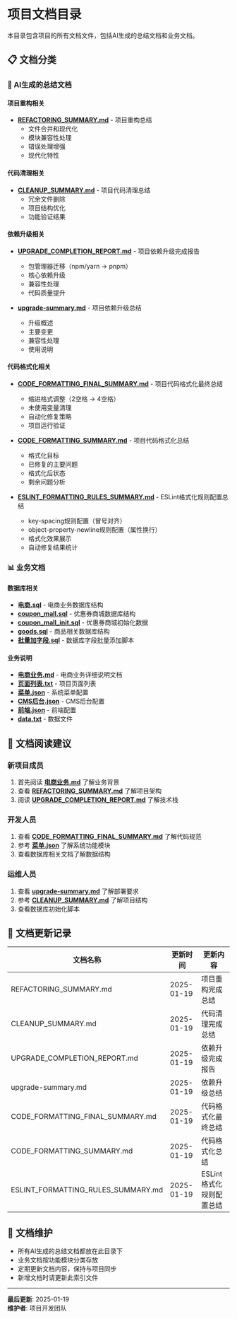 # 项目文档目录

本目录包含项目的所有文档文件，包括AI生成的总结文档和业务文档。

## 📋 文档分类

### 🤖 AI生成的总结文档

#### 项目重构相关
- **[REFACTORING_SUMMARY.md](./REFACTORING_SUMMARY.md)** - 项目重构总结
  - 文件合并和现代化
  - 模块兼容性处理
  - 错误处理增强
  - 现代化特性

#### 代码清理相关
- **[CLEANUP_SUMMARY.md](./CLEANUP_SUMMARY.md)** - 项目代码清理总结
  - 冗余文件删除
  - 项目结构优化
  - 功能验证结果

#### 依赖升级相关
- **[UPGRADE_COMPLETION_REPORT.md](./UPGRADE_COMPLETION_REPORT.md)** - 项目依赖升级完成报告
  - 包管理器迁移（npm/yarn → pnpm）
  - 核心依赖升级
  - 兼容性处理
  - 代码质量提升

- **[upgrade-summary.md](./upgrade-summary.md)** - 项目依赖升级总结
  - 升级概述
  - 主要变更
  - 兼容性处理
  - 使用说明

#### 代码格式化相关
- **[CODE_FORMATTING_FINAL_SUMMARY.md](./CODE_FORMATTING_FINAL_SUMMARY.md)** - 项目代码格式化最终总结
  - 缩进格式调整（2空格 → 4空格）
  - 未使用变量清理
  - 自动化修复策略
  - 项目运行验证

- **[CODE_FORMATTING_SUMMARY.md](./CODE_FORMATTING_SUMMARY.md)** - 项目代码格式化总结
  - 格式化目标
  - 已修复的主要问题
  - 格式化后状态
  - 剩余问题分析

- **[ESLINT_FORMATTING_RULES_SUMMARY.md](./ESLINT_FORMATTING_RULES_SUMMARY.md)** - ESLint格式化规则配置总结
  - key-spacing规则配置（冒号对齐）
  - object-property-newline规则配置（属性换行）
  - 格式化效果展示
  - 自动修复结果统计

### 📊 业务文档

#### 数据库相关
- **[电商.sql](./电商.sql)** - 电商业务数据库结构
- **[coupon_mall.sql](./coupon_mall.sql)** - 优惠券商城数据库结构
- **[coupon_mall_init.sql](./coupon_mall_init.sql)** - 优惠券商城初始化数据
- **[goods.sql](./goods.sql)** - 商品相关数据库结构
- **[批量加字段.sql](./批量加字段.sql)** - 数据库字段批量添加脚本

#### 业务说明
- **[电商业务.md](./电商业务.md)** - 电商业务详细说明文档
- **[页面列表.txt](./页面列表.txt)** - 项目页面列表
- **[菜单.json](./菜单.json)** - 系统菜单配置
- **[CMS后台.json](./CMS后台.json)** - CMS后台配置
- **[前端.json](./前端.json)** - 前端配置
- **[data.txt](./data.txt)** - 数据文件

## 📖 文档阅读建议

### 新项目成员
1. 首先阅读 **[电商业务.md](./电商业务.md)** 了解业务背景
2. 查看 **[REFACTORING_SUMMARY.md](./REFACTORING_SUMMARY.md)** 了解项目架构
3. 阅读 **[UPGRADE_COMPLETION_REPORT.md](./UPGRADE_COMPLETION_REPORT.md)** 了解技术栈

### 开发人员
1. 查看 **[CODE_FORMATTING_FINAL_SUMMARY.md](./CODE_FORMATTING_FINAL_SUMMARY.md)** 了解代码规范
2. 参考 **[菜单.json](./菜单.json)** 了解系统功能模块
3. 查看数据库相关文档了解数据结构

### 运维人员
1. 查看 **[upgrade-summary.md](./upgrade-summary.md)** 了解部署要求
2. 参考 **[CLEANUP_SUMMARY.md](./CLEANUP_SUMMARY.md)** 了解项目结构
3. 查看数据库初始化脚本

## 🔄 文档更新记录

| 文档名称 | 更新时间 | 更新内容 |
|---------|---------|---------|
| REFACTORING_SUMMARY.md | 2025-01-19 | 项目重构完成总结 |
| CLEANUP_SUMMARY.md | 2025-01-19 | 代码清理完成总结 |
| UPGRADE_COMPLETION_REPORT.md | 2025-01-19 | 依赖升级完成报告 |
| upgrade-summary.md | 2025-01-19 | 依赖升级总结 |
| CODE_FORMATTING_FINAL_SUMMARY.md | 2025-01-19 | 代码格式化最终总结 |
| CODE_FORMATTING_SUMMARY.md | 2025-01-19 | 代码格式化总结 |
| ESLINT_FORMATTING_RULES_SUMMARY.md | 2025-01-19 | ESLint格式化规则配置总结 |

## 📝 文档维护

- 所有AI生成的总结文档都放在此目录下
- 业务文档按功能模块分类存放
- 定期更新文档内容，保持与项目同步
- 新增文档时请更新此索引文件

---

**最后更新**: 2025-01-19  
**维护者**: 项目开发团队 
